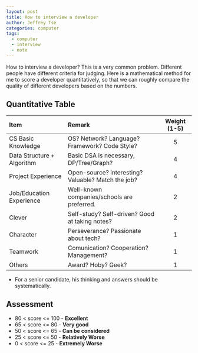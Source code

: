 ```yaml
---
layout: post
title: How to interview a developer
author: Jeffrey Tse
categories: computer
tags:
  - computer
  - interview
  - note
---
```


How to interview a developer? This is a very common problem. Different people
have different criteria for judging. Here is a mathematical method for me to
score a developer quantitatively, so that we can roughly compare the quality
of different developers based on the numbers.

## Quantitative Table

| Item                       | Remark                                             | Weight (1-5) |
| :------------------------- | :------------------------------------------------- | :----------: |
| CS Basic Knowledge         | OS? Network? Language? Framework? Code Style?      |      5       |
| Data Structure + Algorithm | Basic DSA is necessary, DP/Tree/Graph?             |      4       |
| Project Experience         | Open-source? interesting? Valuable? Match the job? |      4       |
| Job/Education Experience   | Well-known companies/schools are preferred.        |      2       |
| Clever                     | Self-study? Self-driven? Good at taking notes?     |      2       |
| Character                  | Perseverance? Passionate about tech?               |      1       |
| Teamwork                   | Comunication? Cooperation? Management?             |      1       |
| Others                     | Award? Hoby? Geek?                                 |      1       |

- For a senior candidate, his thinking and answers should be systematically.

## Assessment

- 80 < score <= 100 - **Excellent**
- 65 < score <= 80 - **Very good**
- 50 < score <= 65 - **Can be considered**
- 25 < score <= 50 - **Relatively Worse**
- 0 < score <= 25 - **Extremely Worse**
